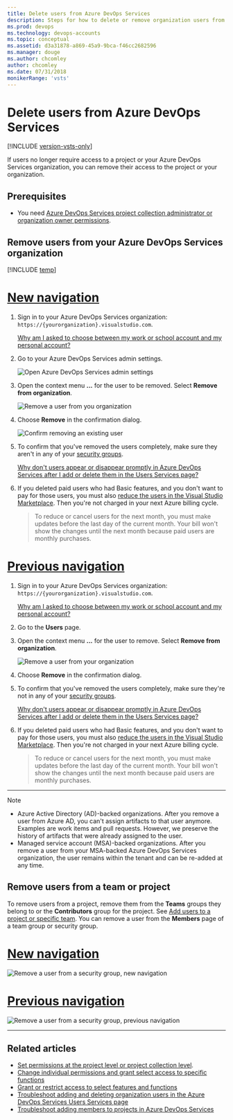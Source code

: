 ```yaml
---
title: Delete users from Azure DevOps Services
description: Steps for how to delete or remove organization users from Azure DevOps Services and remove users from a team or project
ms.prod: devops
ms.technology: devops-accounts
ms.topic: conceptual
ms.assetid: d3a31878-a869-45a9-9bca-f46cc2682596
ms.manager: douge
ms.author: chcomley
author: chcomley
ms.date: 07/31/2018
monikerRange: 'vsts'
---
```


# Delete users from Azure DevOps Services  

[!INCLUDE [version-vsts-only](../../_shared/version-vsts-only.md)]

If users no longer require access to a project or your Azure DevOps Services organization, you can remove their access to the project or your organization.  

## Prerequisites  

- You need [Azure DevOps Services project collection administrator or organization owner permissions](../../organizations/security/set-project-collection-level-permissions.md?toc=/vsts/organizations/accounts/toc.json&bc=/vsts/organizations/accounts/breadcrumb/toc.json).

## Remove users from your Azure DevOps Services organization

[!INCLUDE [temp](../../boards/_shared/new-agile-hubs-feature.md)]

# [New navigation](#tab/new-nav)

1. Sign in to your Azure DevOps Services organization: ```https://{yourorganization}.visualstudio.com```.

   [Why am I asked to choose between my work or school account and my personal account?](faq-create-organization.md#ChooseOrgAcctMSAcct)

2. Go to your Azure DevOps Services admin settings.

    ![Open Azure DevOps Services admin settings](../../_shared/_img/settings/open-admin-settings-vert.png)

3. Open the context menu **...**  for the user to be removed. Select **Remove from organization**.

   ![Remove a user from you organization](_img/delete-user/remove-user-from-organization.png)

4. Choose **Remove** in the confirmation dialog.

   ![Confirm removing an existing user](_img/delete-user/confirm-remove-existing-user.png)

5. To confirm that you've removed the users completely, make sure they aren't in any of your [security groups](../../organizations/security/add-users-team-project.md). 

   [Why don't users appear or disappear promptly in Azure DevOps Services after I add or delete them in the Users Services page?](faq-add-delete-users.md#users-delay)

6. If you deleted paid users who had Basic features, and you don't want to pay for those users, you must also [reduce the users in the Visual Studio Marketplace](../billing/buy-basic-access-add-users.md). Then you're not charged in your next Azure billing cycle.

   > To reduce or cancel users for the next month, you must make updates before the last day of the current month.
   > Your bill won't show the changes until the next month because paid users are monthly purchases.

# [Previous navigation](#tab/prev-nav)

1. Sign in to your Azure DevOps Services organization: ```https://{yourorganization}.visualstudio.com```.

   [Why am I asked to choose between my work or school account and my personal account?](faq-add-delete-users.md#ChooseOrgAcctMSAcct)

2. Go to the **Users** page.

3. Open the context menu **...** for the user to remove. Select **Remove from organization**.

   ![![Remove a user from your organization](_img/delete-user/remove-user.png)
](_img/_shared/remove-from-organization-menu-selection.png)

4. Choose **Remove** in the confirmation dialog.

5. To confirm that you've removed the users completely, make sure they're not in any of your [security groups](../../organizations/security/add-users-team-project.md). 

   [Why don't users appear or disappear promptly in Azure DevOps Services after I add or delete them in the Users Services page?](faq-add-delete-users.md#users-delay)

6. If you deleted paid users who had Basic features, and you don't want to pay for those users, you must also [reduce the users in the Visual Studio Marketplace](../billing/buy-basic-access-add-users.md). Then you're not charged in your next Azure billing cycle.

   > To reduce or cancel users for the next month, you must make updates before the last day of the current month.
   > Your bill won't show the changes until the next month because paid users are monthly purchases.

---

> [!NOTE]
> - Azure Active Directory (AD)-backed organizations. After you remove a user from Azure AD, you can't assign artifacts to that user anymore. Examples are work items and pull requests. However, we preserve the history of artifacts that were already assigned to the user.
> - Managed service account (MSA)-backed organizations. After you remove a user from your MSA-backed Azure DevOps Services organization, the user remains within the tenant and can be re-added at any time.

## Remove users from a team or project

To remove users from a project, remove them from the **Teams** groups they belong to or the **Contributors** group for the project. See [Add users to a project or specific team](../../organizations/security/add-users-team-project.md). You can remove a user from the **Members** page of a team group or security group.

# [New navigation](#tab/new-nav)

![Remove a user from a security group, new navigation](_img/delete-user/remove-user-from-project.png)

# [Previous navigation](#tab/prev-nav)

![Remove a user from a security group, previous navigation](_img/delete-user/remove-user.png)

---

## Related articles

- [Set permissions at the project level or project collection level](../../organizations/security/set-project-collection-level-permissions.md). 
- [Change individual permissions and grant select access to specific functions](../../organizations/security/change-individual-permissions.md)
- [Grant or restrict access to select features and functions](../../organizations/security/restrict-access.md)
- [Troubleshoot adding and deleting organization users in the Azure DevOps Services Users Services page](faq-add-delete-users.md)
- [Troubleshoot adding members to projects in Azure DevOps Services](faq-add-team-members.md)
